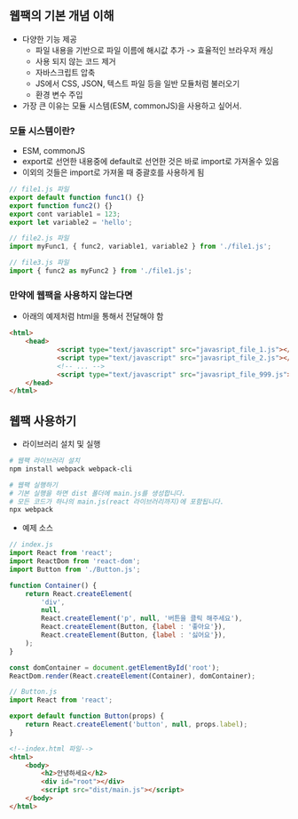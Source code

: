 ## 웹팩의 기본 개념 이해
* 다양한 기능 제공
  * 파일 내용을 기반으로 파일 이름에 해시값 추가 -> 효율적인 브라우저 캐싱
  * 사용 되지 않는 코드 제거
  * 자바스크립트 압축
  * JS에서 CSS, JSON, 텍스트 파일 등을 일반 모듈처럼 불러오기
  * 환경 변수 주입
* 가장 큰 이유는 모듈 시스템(ESM, commonJS)을 사용하고 싶어서.
  
### 모듈 시스템이란?
* ESM, commonJS
* export로 선언한 내용중에 default로 선언한 것은 바로 import로 가져올수 있음
* 이외의 것들은 import로 가져올 때 중괄호를 사용하게 됨
```js
// file1.js 파일
export default function func1() {}
export function func2() {}
export cont variable1 = 123;
export let variable2 = 'hello';

// file2.js 파일
import myFunc1, { func2, variable1, variable2 } from './file1.js';

// file3.js 파일
import { func2 as myFunc2 } from './file1.js';
```
### 만약에 웹팩을 사용하지 않는다면
* 아래의 예제처럼 html을 통해서 전달해야 함
```html
<html>
    <head>
            <script type="text/javascript" src="javasript_file_1.js"></script>
            <script type="text/javascript" src="javasript_file_2.js"></script>
            <!-- ... -->
            <script type="text/javascript" src="javasript_file_999.js"></script>
    </head>
</html>
```

## 웹팩 사용하기
* 라이브러리 설치 및 실행
```bash
# 웹팩 라이브러리 설치 
npm install webpack webpack-cli

# 웹팩 실행하기
# 기본 실행을 하면 dist 폴더에 main.js를 생성합니다. 
# 모든 코드가 하나의 main.js(react 라이브러리까지)에 포함됩니다.
npx webpack
```
* 예제 소스
```js
// index.js
import React from 'react';
import ReactDom from 'react-dom';
import Button from './Button.js';

function Container() {
    return React.createElement(
        'div',
        null,
        React.createElement('p', null, '버튼을 클릭 해주세요'),
        React.createElement(Button, {label : '좋아요'}),
        React.createElement(Button, {label : '싫어요'}),
    );
}

const domContainer = document.getElementById('root');
ReactDom.render(React.createElement(Container), domContainer);

// Button.js
import React from 'react';

export default function Button(props) {
    return React.createElement('button', null, props.label);
}
```

```html
<!--index.html 파일--> 
<html>
    <body>
        <h2>안녕하세요</h2>
        <div id="root"></div>
        <script src="dist/main.js"></script>
    </body>
</html>
```